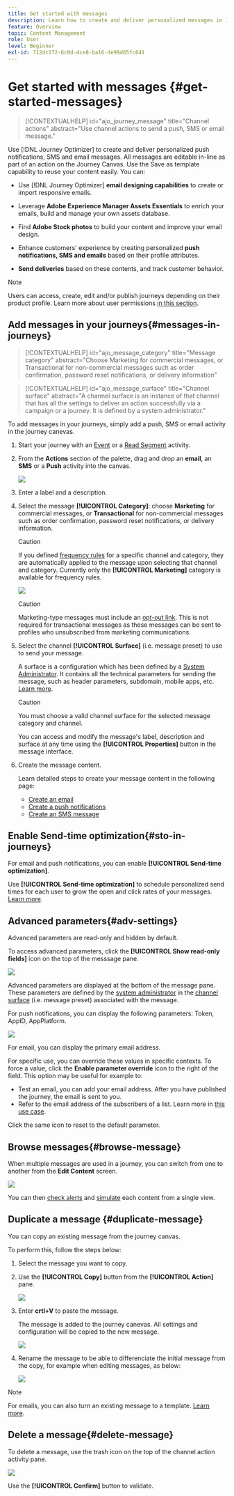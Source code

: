 ```yaml
---
title: Get started with messages
description: Learn how to create and deliver personalized messages in Journey Optimizer
feature: Overview
topic: Content Management
role: User
level: Beginner
exl-id: 712dc172-6c0d-4ce8-ba16-de99d65fc641
---
```

# Get started with messages {#get-started-messages}

>[!CONTEXTUALHELP]
>id="ajo_journey_message"
>title="Channel actions"
>abstract="Use channel actions to send a push, SMS or email message."

Use [!DNL Journey Optimizer] to create and deliver personalized push notifications, SMS and email messages. All messages are editable in-line as part of an action on the Journey Canvas.  Use the Save as template capability to reuse your content easily. You can:

* Use [!DNL Journey Optimizer] **email designing capabilities** to create or import responsive emails.

* Leverage **Adobe Experience Manager Assets Essentials** to enrich your emails, build and manage your own assets database.

* Find **Adobe Stock photos** to build your content and improve your email design.

* Enhance customers' experience by creating personalized **push notifications, SMS and emails** based on their profile attributes.

* **Send deliveries** based on these contents, and track customer behavior.

>[!NOTE]
>
>Users can access, create, edit and/or publish journeys depending on their product profile. Learn more about user permissions [in this section](../administration/permissions.md).


## Add messages in your journeys{#messages-in-journeys}

>[!CONTEXTUALHELP]
>id="ajo_message_category"
>title="Message category"
>abstract="Choose Marketing for commercial messages, or Transactional for non-commercial messages such as order confirmation, password reset notifications, or delivery information"

>[!CONTEXTUALHELP]
>id="ajo_message_surface"
>title="Channel surface"
>abstract="A channel surface is an instance of that channel that has all the settings to deliver an action successfully via a campaign or a journey. It is defined by a system administrator."

To add messages in your journeys, simply add a push, SMS or email activity in the journey canevas. 

1. Start your journey with an [Event](../building-journeys/general-events.md) or a [Read Segment](../building-journeys/read-segment.md) activity.

1. From the **Actions** section of the palette, drag and drop an **email**, an **SMS** or a **Push** activity into the canvas.  

   ![](assets/add-a-message.png)

1. Enter a label and a description.

1. Select the message **[!UICONTROL Category]**: choose **Marketing** for commercial messages, or **Transactional** for non-commercial messages such as order confirmation, password reset notifications, or delivery information.

   >[!CAUTION]
   >
   >If you defined [frequency rules](../configuration/frequency-rules.md) for a specific channel and category, they are automatically applied to the message upon selecting that channel and category. Currently only the **[!UICONTROL Marketing]** category is available for frequency rules.

   ![](assets/inline-message-category.png)

   >[!CAUTION]
   >
   >Marketing-type messages must include an [opt-out link](../messages/consent.md#opt-out-management). This is not required for transactional messages as these messages can be sent to profiles who unsubscribed from marketing communications.

1. Select the channel **[!UICONTROL Surface]** (i.e. message preset) to use to send your message. 

   A surface is a configuration which has been defined by a [System Administrator](../start/path/administrator.md). It contains all the technical parameters for sending the message, such as header parameters, subdomain, mobile apps, etc. [Learn more](../configuration/channel-surfaces.md).

   >[!CAUTION]
   >
   >You must choose a valid channel surface for the selected message category and channel.
   
   You can access and modify the message's label, description and surface at any time using the **[!UICONTROL Properties]** button in the message interface.

1. Create the message content. 

   Learn detailed steps to create your message content in the following page:

   * [Create an email](create-email.md)
   * [Create a push notifications](create-push.md)
   * [Create an SMS message](create-sms.md)

## Enable Send-time optimization{#sto-in-journeys}

For email and push notifications, you can enable **[!UICONTROL Send-time optimization]**.
    
Use **[!UICONTROL Send-time optimization]** to schedule personalized send times for each user to grow the open and click rates of your messages. [Learn more](../messages/send-time-optimization.md).


## Advanced parameters{#adv-settings}

Advanced parameters are read-only and hidden by default. 

To access advanced parameters, click the **[!UICONTROL Show read-only fields]** icon on the top of the messsage pane.

![](assets/show-read-only.png)

Advanced parameters are displayed at the bottom of the message pane. These parameters are defined by the [system administrator](../start/path/administrator.md) in the [channel surface](../configuration/channel-surfaces.md) (i.e. message preset) associated with the message.

For push notifications, you can display the following parameters: Token, AppID, AppPlatform.

![](assets/push-adv-parameters.png)

For email, you can display the primary email address.

For specific use, you can override these values in specific contexts. To force a value, click the **Enable parameter override** icon to the right of the field. This option may be useful for example to:

* Test an email, you can add your email address. After you have published the journey, the email is sent to you.
* Refer to the email address of the subscribers of a list. Learn more in [this use case](../building-journeys/message-to-subscribers-uc.md).

Click the same icon to reset to the default parameter.


## Browse messages{#browse-message}

When multiple messages are used in a journey, you can switch from one to another from the **Edit Content** screen.

![](assets/inline-messages-multi-content.png)

You can then [check alerts](alerts.md) and [simulate](../design/preview.md) each content from a single view.

## Duplicate a message {#duplicate-message}

You can copy an existing message from the journey canvas.

To perform this, follow the steps below:

1. Select the message you want to copy.

1. Use the **[!UICONTROL Copy]** button from the **[!UICONTROL Action]** pane.

   ![](assets/message-duplicate.png)

1. Enter **crtl+V** to paste the message.

   The message is added to the journey canevas. All settings and configuration will be copied to the new message.

   ![](assets/message-duplicated.png)

1. Rename the message to be able to differenciate the initial message from the copy, for example when editing messages, as below:

   ![](assets/multi-message.png)


>[!NOTE]
>
>For emails, you can also turn an existing message to a template. [Learn more](../design/email-templates.md).

## Delete a message{#delete-message}

To delete a message, use the trash icon on the top of the channel action activity pane.

![](assets/delete-message.png)

Use the **[!UICONTROL Confirm]** button to validate.
